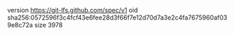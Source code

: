 version https://git-lfs.github.com/spec/v1
oid sha256:0572596f3c4fcf43e6fee28d3f66f7e12d70d7a3e2c4fa7675960af039e8c72a
size 3978
